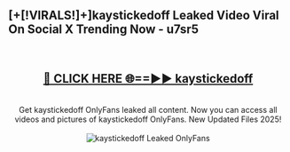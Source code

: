 <h2>[+[!VIRALS!]+]kaystickedoff Leaked Video Viral On Social X Trending Now - u7sr5</h2>
<br>
<div align="center">
<h2><a href="https://libra.edu.pl?kaystickedoff" rel="nofollow">🔴 CLICK HERE 🌐==►► kaystickedoff</a></h2>
<br>
Get kaystickedoff OnlyFans leaked all content. Now you can access all videos and pictures of kaystickedoff OnlyFans. New Updated Files 2025!
<br>
<br>
<a href="https://libra.edu.pl?kaystickedoff" rel="nofollow" data-target="animated-image.originalLink"><img src="https://i.ibb.co.com/WyWwxjT/player-gif2.gif" alt="kaystickedoff Leaked OnlyFans" style="max-width: 100%; display: inline-block;" data-target="animated-image.originalImage"></a>
</div>
<br>